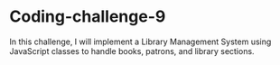# Coding-challenge-9
In this challenge, I will implement a Library Management System using JavaScript classes to handle books, patrons, and library sections.
